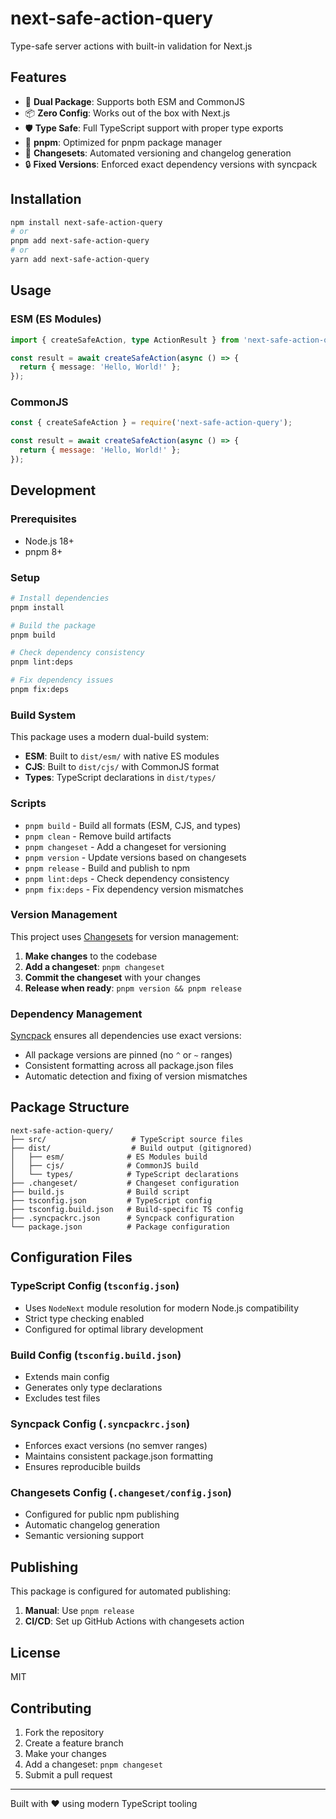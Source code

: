 # next-safe-action-query

Type-safe server actions with built-in validation for Next.js

## Features

- 🔄 **Dual Package**: Supports both ESM and CommonJS
- 📦 **Zero Config**: Works out of the box with Next.js
- 🛡️ **Type Safe**: Full TypeScript support with proper type exports
- 🔧 **pnpm**: Optimized for pnpm package manager
- 📝 **Changesets**: Automated versioning and changelog generation
- 🔒 **Fixed Versions**: Enforced exact dependency versions with syncpack

## Installation

```bash
npm install next-safe-action-query
# or
pnpm add next-safe-action-query
# or
yarn add next-safe-action-query
```

## Usage

### ESM (ES Modules)
```typescript
import { createSafeAction, type ActionResult } from 'next-safe-action-query';

const result = await createSafeAction(async () => {
  return { message: 'Hello, World!' };
});
```

### CommonJS
```javascript
const { createSafeAction } = require('next-safe-action-query');

const result = await createSafeAction(async () => {
  return { message: 'Hello, World!' };
});
```

## Development

### Prerequisites

- Node.js 18+
- pnpm 8+

### Setup

```bash
# Install dependencies
pnpm install

# Build the package
pnpm build

# Check dependency consistency
pnpm lint:deps

# Fix dependency issues
pnpm fix:deps
```

### Build System

This package uses a modern dual-build system:

- **ESM**: Built to `dist/esm/` with native ES modules
- **CJS**: Built to `dist/cjs/` with CommonJS format
- **Types**: TypeScript declarations in `dist/types/`

### Scripts

- `pnpm build` - Build all formats (ESM, CJS, and types)
- `pnpm clean` - Remove build artifacts
- `pnpm changeset` - Add a changeset for versioning
- `pnpm version` - Update versions based on changesets
- `pnpm release` - Build and publish to npm
- `pnpm lint:deps` - Check dependency consistency
- `pnpm fix:deps` - Fix dependency version mismatches

### Version Management

This project uses [Changesets](https://github.com/changesets/changesets) for version management:

1. **Make changes** to the codebase
2. **Add a changeset**: `pnpm changeset`
3. **Commit the changeset** with your changes
4. **Release when ready**: `pnpm version && pnpm release`

### Dependency Management

[Syncpack](https://github.com/JamieMason/syncpack) ensures all dependencies use exact versions:

- All package versions are pinned (no `^` or `~` ranges)
- Consistent formatting across all package.json files
- Automatic detection and fixing of version mismatches

## Package Structure

```
next-safe-action-query/
├── src/                   # TypeScript source files
├── dist/                  # Build output (gitignored)
│   ├── esm/              # ES Modules build
│   ├── cjs/              # CommonJS build
│   └── types/            # TypeScript declarations
├── .changeset/           # Changeset configuration
├── build.js              # Build script
├── tsconfig.json         # TypeScript config
├── tsconfig.build.json   # Build-specific TS config
├── .syncpackrc.json      # Syncpack configuration
└── package.json          # Package configuration
```

## Configuration Files

### TypeScript Config (`tsconfig.json`)
- Uses `NodeNext` module resolution for modern Node.js compatibility
- Strict type checking enabled
- Configured for optimal library development

### Build Config (`tsconfig.build.json`)
- Extends main config
- Generates only type declarations
- Excludes test files

### Syncpack Config (`.syncpackrc.json`)
- Enforces exact versions (no semver ranges)
- Maintains consistent package.json formatting
- Ensures reproducible builds

### Changesets Config (`.changeset/config.json`)
- Configured for public npm publishing
- Automatic changelog generation
- Semantic versioning support

## Publishing

This package is configured for automated publishing:

1. **Manual**: Use `pnpm release`
2. **CI/CD**: Set up GitHub Actions with changesets action

## License

MIT

## Contributing

1. Fork the repository
2. Create a feature branch
3. Make your changes
4. Add a changeset: `pnpm changeset`
5. Submit a pull request

---

Built with ❤️ using modern TypeScript tooling 